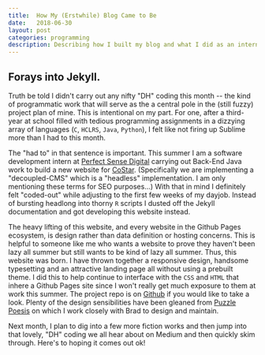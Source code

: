 ```yaml
---
title:  How My (Erstwhile) Blog Came to Be
date:   2018-06-30
layout: post
categories: programming
description: Describing how I built my blog and what I did as an intern.
---
```


## Forays into Jekyll.

Truth be told I didn't carry out any nifty "DH" coding this month -- the kind of programmatic work that will serve as the a central pole in the (still fuzzy) project plan of mine. This is intentional on my part. For one, after a third-year at school filled with tedious programming assignments in a dizzying array of languages (`C`, `HCLRS`, `Java`, `Python`), I felt like not firing up Sublime more than I had to this month.

The "had to" in that sentence is important. This summer I am a software development intern at [Perfect Sense Digital](https://www.perfectsensedigital.com/) carrying out Back-End Java work to build a new website for [CoStar](http://www.costar.com/). (Specifically we are implementing a "decoupled-CMS" which is a "headless" implementation. I am only mentioning these terms for SEO purposes...) With that in mind I definitely felt "coded-out" while adjusting to the first few weeks of my dayjob. Instead of bursting headlong into thorny `R` scripts I dusted off the Jekyll documentation and got developing this website instead.

The heavy lifting of this website, and every website in the Github Pages ecosystem, is design rather than data definition or hosting concerns. This is helpful to someone like me who wants a website to prove they haven't been lazy all summer but still wants to be kind of lazy all summer. Thus, this website was born. I have thrown together a responsive design, handsome typesetting and an attractive landing page all without using a prebuilt theme. I did this to help continue to interface with the `CSS` and `HTML` that inhere a Github Pages site since I won't really get much exposure to them at work this summer. The project repo is on [Github](http://github.com/timschott/timschott.github.io) if you would like to take a look. Plenty of the design sensibilities have been gleaned from [Puzzle Poesis](http://puzzlepoesis.org) on which I work closely with Brad to design and maintain. 

Next month, I plan to dig into a few more fiction works and then jump into that lovely, "DH" coding we all hear about on Medium and then quickly skim through. Here's to hoping it comes out ok!